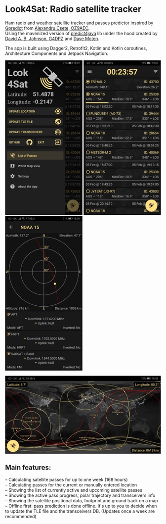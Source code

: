 # Look4Sat: Radio satellite tracker
Ham radio and weather satellite tracker and passes predictor inspired by [Gpredict](http://gpredict.oz9aec.net/) from [Alexandru Csete, OZ9AEC](https://github.com/csete).  
Using the mavenized version of [predict4java](https://github.com/davidmoten/predict4java) lib under the hood created by [David A. B. Johnson, G4DPZ](https://github.com/g4dpz) and [Dave Moten](https://github.com/davidmoten).

The app is built using Dagger2, Retrofit2, Kotlin and Kotlin coroutines, Architecture Components and Jetpack Navigation.

<p float="left">
<img src="screenshots/scr_main_menu.jpg" width="250"/>
<img src="screenshots/scr_main_list.jpg" width="250"/>
<img src="screenshots/scr_pass_view.jpg" width="250"/>
</p>
<img src="screenshots/scr_world_map.jpg" width="750">

## Main features: 

– Calculating satellite passes for up to one week (168 hours)  
– Calculating passes for the current or manually entered location  
– Showing the list of currently active and upcoming satellite passes  
– Showing the active pass progress, polar trajectory and transceivers info  
– Showing the satellite positional data, footprint and ground track on a map  
– Offline first: pass prediction is done offline. It's up to you to decide when  
to update the TLE file and the transceivers DB. (Updates once a week are recommended)
